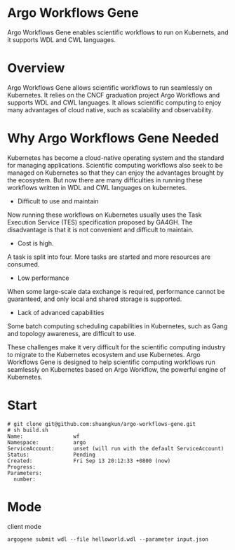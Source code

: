# Argo Workflows Gene

Argo Workflows Gene enables scientific workflows to run on Kubernets, and it supports WDL and CWL languages.

# Overview

Argo Workflows Gene allows scientific workflows to run seamlessly on Kubernetes. 
It relies on the CNCF graduation project Argo Workflows and supports WDL and CWL languages. 
It allows scientific computing to enjoy many advantages of cloud native, such as scalability and observability.

# Why Argo Workflows Gene Needed

Kubernetes has become a cloud-native operating system and the standard for managing applications.
Scientific computing workflows also seek to be managed on Kubernetes so that they can enjoy the advantages brought by the ecosystem.
But now there are many difficulties in running these workflows written in WDL and CWL languages on kubernetes.

* Difficult to use and maintain

 Now running these workflows on Kubernetes usually uses the Task Execution Service (TES) specification proposed by GA4GH.
The disadvantage is that it is not convenient and difficult to maintain.

* Cost is high.

A task is split into four. More tasks are started and more resources are consumed.

* Low performance

When some large-scale data exchange is required, performance cannot be guaranteed, and only local and shared storage is supported.

* Lack of advanced capabilities

Some batch computing scheduling capabilities in Kubernetes, such as Gang and topology awareness, are difficult to use.

These challenges make it very difficult for the scientific computing industry to migrate to the Kubernetes ecosystem and use Kubernetes. 
Argo Workflows Gene is designed to help scientific computing workflows run seamlessly on Kubernetes based on Argo Workflow, the powerful engine of Kubernetes.

# Start

```
# git clone git@github.com:shuangkun/argo-workflows-gene.git
# sh build.sh
Name:                wf
Namespace:           argo
ServiceAccount:      unset (will run with the default ServiceAccount)
Status:              Pending
Created:             Fri Sep 13 20:12:33 +0800 (now)
Progress:            
Parameters:          
  number:            
```

# Mode

client mode

```
argogene submit wdl --file helloworld.wdl --parameter input.json
```




